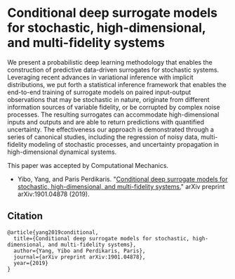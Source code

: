 # Conditional deep surrogate models for stochastic, high-dimensional, and multi-fidelity systems
We present a probabilistic deep learning methodology that enables the construction of predictive data-driven surrogates for stochastic systems. Leveraging recent advances in variational inference with implicit distributions, we put forth a statistical inference framework that enables the end-to-end training of surrogate models on paired input-output observations that may be stochastic in nature, originate from different information sources of variable fidelity, or be corrupted by complex noise processes. The resulting surrogates can accommodate high-dimensional inputs and outputs and are able to return predictions with quantified uncertainty. The effectiveness our approach is demonstrated through a series of canonical studies, including the regression of noisy data, multi-fidelity modeling of stochastic processes, and uncertainty propagation in high-dimensional dynamical systems.

This paper was accepted by Computational Mechanics.

- Yibo, Yang, and Paris Perdikaris. "[Conditional deep surrogate models for stochastic, high-dimensional, and multi-fidelity systems.](https://arxiv.org/abs/1901.04878)" arXiv preprint arXiv:1901.04878 (2019).


## Citation
```
@article{yang2019conditional,
  title={Conditional deep surrogate models for stochastic, high-dimensional, and multi-fidelity systems},
  author={Yang, Yibo and Perdikaris, Paris},
  journal={arXiv preprint arXiv:1901.04878},
  year={2019}
}
```
